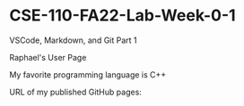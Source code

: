 # CSE-110-FA22-Lab-Week-0-1
VSCode, Markdown, and Git Part 1 

Raphael's User Page 

My favorite programming language is C++ 

URL of my published GitHub pages: 